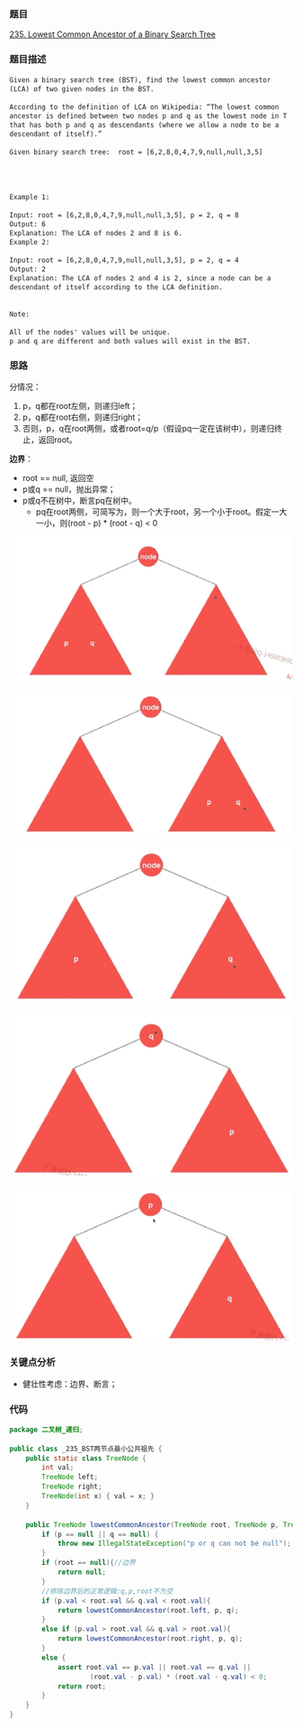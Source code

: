### 题目
[235. Lowest Common Ancestor of a Binary Search Tree](https://leetcode.com/problems/lowest-common-ancestor-of-a-binary-search-tree/)
### 题目描述
```
Given a binary search tree (BST), find the lowest common ancestor (LCA) of two given nodes in the BST.

According to the definition of LCA on Wikipedia: “The lowest common ancestor is defined between two nodes p and q as the lowest node in T that has both p and q as descendants (where we allow a node to be a descendant of itself).”

Given binary search tree:  root = [6,2,8,0,4,7,9,null,null,3,5]


 

Example 1:

Input: root = [6,2,8,0,4,7,9,null,null,3,5], p = 2, q = 8
Output: 6
Explanation: The LCA of nodes 2 and 8 is 6.
Example 2:

Input: root = [6,2,8,0,4,7,9,null,null,3,5], p = 2, q = 4
Output: 2
Explanation: The LCA of nodes 2 and 4 is 2, since a node can be a descendant of itself according to the LCA definition.
 

Note:

All of the nodes' values will be unique.
p and q are different and both values will exist in the BST.
```
### 思路
分情况：

1. p，q都在root左侧，则递归left；
2. p，q都在root右侧，则递归right；
3. 否则，p，q在root两侧，或者root=q/p（假设pq一定在该树中），则递归终止，返回root。

**边界**：

* root == null, 返回空
* p或q == null，抛出异常；
* p或q不在树中，断言pq在树中。
	* pq在root两侧，可简写为，则一个大于root，另一个小于root。假定一大一小，则(root - p) * (root - q) < 0

![pic](https://github.com/zhangbotong/LeetCode/blob/master/assets/235-1.png)

![pic](https://github.com/zhangbotong/LeetCode/blob/master/assets/235-2.png)

![pic](https://github.com/zhangbotong/LeetCode/blob/master/assets/235-3.png)

![pic](https://github.com/zhangbotong/LeetCode/blob/master/assets/235-4.png)

![pic](https://github.com/zhangbotong/LeetCode/blob/master/assets/235-5.png)

### 关键点分析
* 健壮性考虑：边界、断言；

### 代码
```java
package 二叉树_递归;

public class _235_BST两节点最小公共祖先 {
    public static class TreeNode {
        int val;
        TreeNode left;
        TreeNode right;
        TreeNode(int x) { val = x; }
    }

    public TreeNode lowestCommonAncestor(TreeNode root, TreeNode p, TreeNode q) {
        if (p == null || q == null) {
            throw new IllegalStateException("p or q can not be null");
        }
        if (root == null){//边界
            return null;
        }
        //排除边界后的正常逻辑:q,p,root不为空
        if (p.val < root.val && q.val < root.val){
            return lowestCommonAncestor(root.left, p, q);
        }
        else if (p.val > root.val && q.val > root.val){
            return lowestCommonAncestor(root.right, p, q);
        }
        else {
            assert root.val == p.val || root.val == q.val ||
                    (root.val - p.val) * (root.val - q.val) < 0;
            return root;
        }
    }
}
```